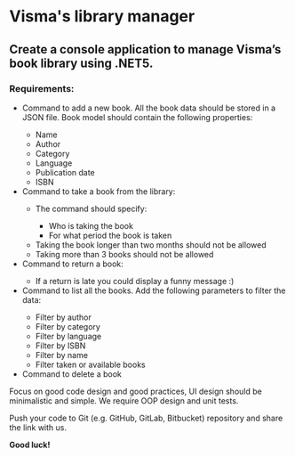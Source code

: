 <h1>Visma's library manager</h1>
<h2>Create a console application to manage Visma’s book library using .NET5.</h2>
<h3>Requirements:</h3>
<ul>
    <li>Command to add a new book. All the book data should be stored in a JSON file. Book model should contain the
        following properties:</li>
    <ul>
        <li>Name</li>
        <li>Author</li>
        <li>Category</li>
        <li>Language</li>
        <li>Publication date</li>
        <li>ISBN</li>
    </ul>
    <li>Command to take a book from the library:</li>
    <ul>
        <li>The command should specify:</li>
        <ul>
            <li>Who is taking the book</li>
            <li>For what period the book is taken</li>
        </ul>
        <li>Taking the book longer than two months should not be allowed</li>
        <li>Taking more than 3 books should not be allowed</li>
    </ul>
    <li>Command to return a book:</li>
    <ul>
        <li>If a return is late you could display a funny message :)</li>
    </ul>
    <li>Command to list all the books. Add the following parameters to filter the data:</li>
    <ul>
        <li>Filter by author</li>
        <li>Filter by category</li>
        <li>Filter by language</li>
        <li>Filter by ISBN</li>
        <li>Filter by name</li>
        <li>Filter taken or available books</li>
    </ul>
    <li>Command to delete a book</li>
</ul>
<p>
    Focus on good code design and good practices, UI design should be minimalistic and simple.
    We require OOP design and unit tests.
</p>
<p>
    Push your code to Git (e.g. GitHub, GitLab, Bitbucket) repository and share the link with us.
</p>
<p><b>Good luck!</b></p>
